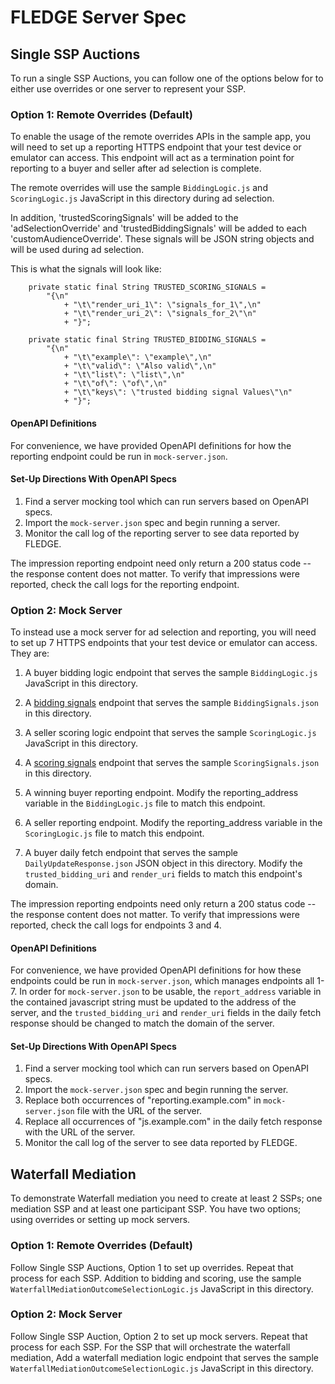 # FLEDGE Server Spec

## Single SSP Auctions
To run a single SSP Auctions, you can follow one of the options below for to 
either use overrides or one server to represent your SSP.

### Option 1: Remote Overrides (Default)

To enable the usage of the remote overrides APIs in the sample app, you will
need to set up a reporting HTTPS endpoint that your test device or emulator can
access. This endpoint will act as a termination point for reporting to a buyer
and seller after ad selection is complete.

The remote overrides will use the sample `BiddingLogic.js` and `ScoringLogic.js`
JavaScript in this directory during ad selection.

In addition, 'trustedScoringSignals' will be added to the 'adSelectionOverride'
and 'trustedBiddingSignals' will be added to each 'customAudienceOverride'.
These signals will be JSON string objects and will be used during ad selection.

This is what the signals will look like:

```
    private static final String TRUSTED_SCORING_SIGNALS =
        "{\n"
            + "\t\"render_uri_1\": \"signals_for_1\",\n"
            + "\t\"render_uri_2\": \"signals_for_2\"\n"
            + "}";

    private static final String TRUSTED_BIDDING_SIGNALS =
        "{\n"
            + "\t\"example\": \"example\",\n"
            + "\t\"valid\": \"Also valid\",\n"
            + "\t\"list\": \"list\",\n"
            + "\t\"of\": \"of\",\n"
            + "\t\"keys\": \"trusted bidding signal Values\"\n"
            + "}";
```

#### OpenAPI Definitions

For convenience, we have provided OpenAPI definitions for how the reporting
endpoint could be run in `mock-server.json`.

#### Set-Up Directions With OpenAPI Specs

1. Find a server mocking tool which can run servers based on OpenAPI specs.
2. Import the `mock-server.json` spec and begin running a server.
3. Monitor the call log of the reporting server to see data reported by FLEDGE.

The impression reporting endpoint need only return a 200 status code -- the
response content does not matter. To verify that impressions were reported,
check the call logs for the reporting endpoint.

### Option 2: Mock Server
To instead use a mock server for ad selection and reporting, you will need to set
up 7 HTTPS endpoints that your test device or emulator can access. They are:

1. A buyer bidding logic endpoint that serves the sample `BiddingLogic.js`
   JavaScript in this directory.

2. A [bidding signals](https://developer.android.com/design-for-safety/privacy-sandbox/fledge#ad-selection-ad-tech-platform-managed-trusted-server)
   endpoint that serves the sample `BiddingSignals.json` in this directory.

3. A seller scoring logic endpoint that serves the sample `ScoringLogic.js`
   JavaScript in this directory.

4. A [scoring signals](https://developer.android.com/design-for-safety/privacy-sandbox/fledge#ad-selection-ad-tech-platform-managed-trusted-server)
   endpoint that serves the sample `ScoringSignals.json` in this directory.

5. A winning buyer reporting endpoint. Modify the reporting_address
   variable in the `BiddingLogic.js` file to match this endpoint.

6. A seller reporting endpoint. Modify the reporting_address variable
   in the `ScoringLogic.js` file to match this endpoint.

7. A buyer daily fetch endpoint that serves the sample `DailyUpdateResponse.json`
   JSON object in this directory.  Modify the `trusted_bidding_uri` and
   `render_uri` fields to match this endpoint's domain.


The impression reporting endpoints need only return a 200 status code -- the
response content does not matter. To verify that impressions were reported,
check the call logs for endpoints 3 and 4.

#### OpenAPI Definitions

For convenience, we have provided OpenAPI definitions for how these endpoints
could be run in `mock-server.json`, which manages endpoints all 1-7. In order for `mock-server.json` to be usable, the
`report_address` variable in the contained javascript string must be updated to
the address of the server, and the `trusted_bidding_uri` and `render_uri` fields in the daily fetch response should be changed to match the
domain of the server.

#### Set-Up Directions With OpenAPI Specs

1. Find a server mocking tool which can run servers based on OpenAPI specs.
2. Import the `mock-server.json` spec and begin running the server.
3. Replace both occurrences of "reporting.example.com" in `mock-server.json`
   file with the URL of the server.
4. Replace all occurrences of "js.example.com" in the daily fetch response with
   the URL of the server.
5. Monitor the call log of the server to see data reported by FLEDGE.


##  Waterfall Mediation
To demonstrate Waterfall mediation you need to create at least 2 SSPs; one 
mediation SSP and at least one participant SSP. You have two options; using 
overrides or setting up mock servers.

### Option 1: Remote Overrides (Default)
Follow Single SSP Auctions, Option 1 to set up overrides. Repeat that process 
for each SSP. Addition to bidding and scoring, use the sample 
`WaterfallMediationOutcomeSelectionLogic.js` JavaScript in this directory.

### Option 2: Mock Server
Follow Single SSP Auction, Option 2 to set up mock servers. Repeat that process 
for each SSP. For the SSP that will orchestrate the waterfall mediation, Add a 
waterfall mediation logic endpoint that serves the sample 
`WaterfallMediationOutcomeSelectionLogic.js` JavaScript in this directory.
